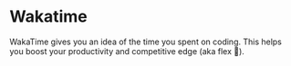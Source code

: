 # Wakatime
WakaTime gives you an idea of the time you spent on coding. This helps you boost your productivity and competitive edge (aka flex 💪).
